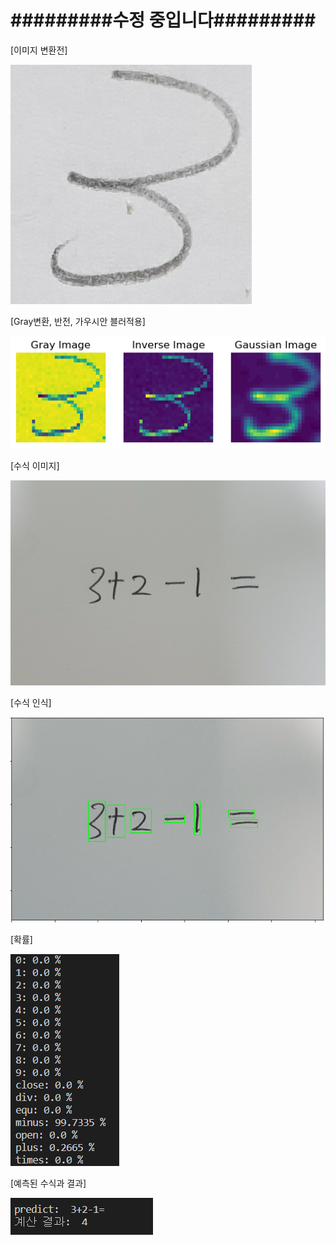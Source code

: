 # #########수정 중입니다#########





[이미지 변환전]

![3](README.assets/3.jpg)





[Gray변환, 반전, 가우시안 블러적용]

![3](README.assets/3.PNG)



[수식 이미지]

![u](README.assets/u.jpg)





[수식 인식]

![캡처1](README.assets/캡처1.PNG)





[확률]

![확률캡처](README.assets/확률캡처.PNG)





[예측된 수식과 결과]

![결과캡처](README.assets/결과캡처.PNG)
